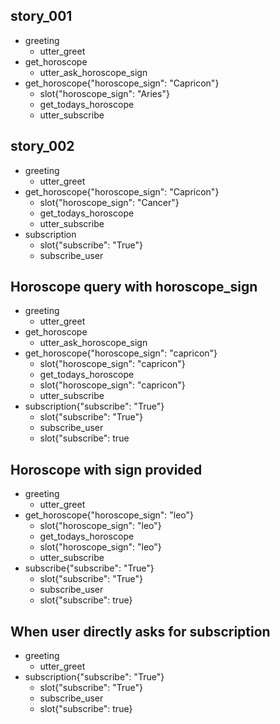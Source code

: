 ## story_001
* greeting
  - utter_greet
* get_horoscope
  - utter_ask_horoscope_sign
* get_horoscope{"horoscope_sign": "Capricon"}
  - slot{"horoscope_sign": "Aries"}
  - get_todays_horoscope
  - utter_subscribe

## story_002
* greeting
  - utter_greet
* get_horoscope{"horoscope_sign": "Capricon"}
  - slot{"horoscope_sign": "Cancer"}
  - get_todays_horoscope
  - utter_subscribe
* subscription
  - slot{"subscribe": "True"}
  - subscribe_user

## Horoscope query with horoscope_sign
* greeting
  - utter_greet
* get_horoscope
  - utter_ask_horoscope_sign
* get_horoscope{"horoscope_sign": "capricon"}
  - slot{"horoscope_sign": "capricon"}
  - get_todays_horoscope
  - slot{"horoscope_sign": "capricon"}
  - utter_subscribe
* subscription{"subscribe": "True"}
  - slot{"subscribe": "True"}
  - subscribe_user
  - slot{"subscribe": true

## Horoscope with sign provided
* greeting
  - utter_greet
* get_horoscope{"horoscope_sign": "leo"}
  - slot{"horoscope_sign": "leo"}
  - get_todays_horoscope
  - slot{"horoscope_sign": "leo"}
  - utter_subscribe
* subscribe{"subscribe": "True"}
  - slot{"subscribe": "True"}
  - subscribe_user
  - slot{"subscribe": true}

## When user directly asks for subscription
* greeting
  - utter_greet
* subscription{"subscribe": "True"}
  - slot{"subscribe": "True"}
  - subscribe_user
  - slot{"subscribe": true}